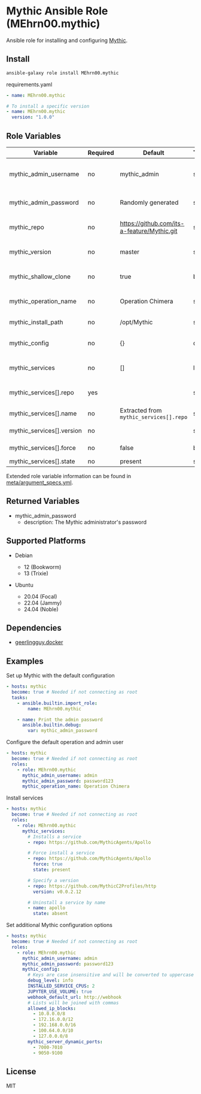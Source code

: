 # Mythic Ansible Role (MEhrn00.mythic)

Ansible role for installing and configuring [Mythic](https://github.com/its-a-feature/Mythic).

## Install
```bash
ansible-galaxy role install MEhrn00.mythic
```

requirements.yaml
```yaml
- name: MEhrn00.mythic

# To install a specific version
- name: MEhrn00.mythic
  version: "1.0.0"
```


## Role Variables

| Variable                       | Required | Default                                     | Type       | Description                        |
|--------------------------------|----------|---------------------------------------------|------------|------------------------------------|
| mythic_admin_username          | no       | mythic_admin                                | str        | Username for the Mythic admin user |
| mythic_admin_password          | no       | Randomly generated                          | str        | Password for the Mythic admin user |
| mythic_repo                    | no       | https://github.com/its-a-feature/Mythic.git | str        | URL of the Mythic git repository   |
| mythic_version                 | no       | master                                      | str        | Mythic version to checkout         |
| mythic_shallow_clone           | no       | true                                        | bool       | Do a shallow git clone of Mythic   |
| mythic_operation_name          | no       | Operation Chimera                           | str        | Name of the default operation      |
| mythic_install_path            | no       | /opt/Mythic                                 | str        | Path to install Mythic             |
| mythic_config                  | no       | {}                                          | dict       | Extra configuration values to set  |
| mythic_services                | no       | []                                          | list       | Mythic services to install         |
| mythic_services[].repo         | yes      |                                             | str        | Git repository of the service      |
| mythic_services[].name         | no       | Extracted from `mythic_services[].repo`     | str        | Name of the service                |
| mythic_services[].version      | no       |                                             | str        | Version of the service             |
| mythic_services[].force        | no       | false                                       | bool       | Force install the service          |
| mythic_services[].state        | no       | present                                     | str        | Service state                      |

Extended role variable information can be found in [meta/argument_specs.yml](meta/argument_specs.yml).

## Returned Variables

- mythic_admin_password
  - description: The Mythic administrator's password

## Supported Platforms

- Debian
  - 12 (Bookworm)
  - 13 (Trixie)

- Ubuntu
  - 20.04 (Focal)
  - 22.04 (Jammy)
  - 24.04 (Noble)

## Dependencies

- [geerlingguy.docker](https://galaxy.ansible.com/ui/standalone/roles/geerlingguy/docker/)

## Examples

Set up Mythic with the default configuration
```yaml
- hosts: mythic
  become: true # Needed if not connecting as root
  tasks:
    - ansible.builtin.import_role:
        name: MEhrn00.mythic

    - name: Print the admin password
      ansible.builtin.debug:
        var: mythic_admin_password
```

Configure the default operation and admin user
```yaml
- hosts: mythic
  become: true # Needed if not connecting as root
  roles:
    - role: MEhrn00.mythic
      mythic_admin_username: admin
      mythic_admin_password: password123
      mythic_operation_name: Operation Chimera
```

Install services
```yaml
- hosts: mythic
  become: true # Needed if not connecting as root
  roles:
    - role: MEhrn00.mythic
      mythic_services:
        # Installs a service
        - repo: https://github.com/MythicAgents/Apollo

        # Force install a service
        - repo: https://github.com/MythicAgents/Apollo
          force: true
          state: present

        # Specify a version
        - repo: https://github.com/MythicC2Profiles/http
          version: v0.0.2.12

        # Uninstall a service by name
        - name: apollo
          state: absent
```

Set additional Mythic configuration options
```yaml
- hosts: mythic
  become: true # Needed if not connecting as root
  roles:
    - role: MEhrn00.mythic
      mythic_admin_username: admin
      mythic_admin_password: password123
      mythic_config:
        # Keys are case insensitive and will be converted to uppercase in the Mythic config
        debug_level: info
        INSTALLED_SERVICE_CPUS: 2
        JUPYTER_USE_VOLUME: true
        webhook_default_url: http://webhook
        # Lists will be joined with commas
        allowed_ip_blocks:
          - 10.0.0.0/8
          - 172.16.0.0/12
          - 192.168.0.0/16
          - 100.64.0.0/10
          - 127.0.0.0/8
        mythic_server_dynamic_ports:
          - 7000-7010
          - 9050-9100
```

## License
MIT

